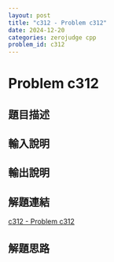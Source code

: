 ```yaml
---
layout: post
title: "c312 - Problem c312"
date: 2024-12-20
categories: zerojudge cpp
problem_id: c312
---
```


# Problem c312

## 題目描述



## 輸入說明



## 輸出說明



## 解題連結

[c312 - Problem c312](https://zerojudge.tw/ShowProblem?problemid=c312)

## 解題思路


